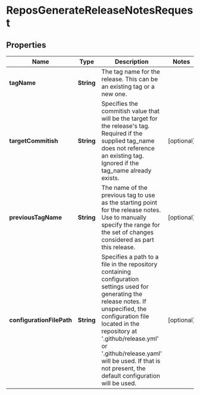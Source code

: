 

# ReposGenerateReleaseNotesRequest


## Properties

| Name | Type | Description | Notes |
|------------ | ------------- | ------------- | -------------|
|**tagName** | **String** | The tag name for the release. This can be an existing tag or a new one. |  |
|**targetCommitish** | **String** | Specifies the commitish value that will be the target for the release&#39;s tag. Required if the supplied tag_name does not reference an existing tag. Ignored if the tag_name already exists. |  [optional] |
|**previousTagName** | **String** | The name of the previous tag to use as the starting point for the release notes. Use to manually specify the range for the set of changes considered as part this release. |  [optional] |
|**configurationFilePath** | **String** | Specifies a path to a file in the repository containing configuration settings used for generating the release notes. If unspecified, the configuration file located in the repository at &#39;.github/release.yml&#39; or &#39;.github/release.yaml&#39; will be used. If that is not present, the default configuration will be used. |  [optional] |



